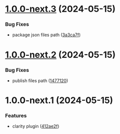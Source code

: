 # [1.0.0-next.3](https://github.com/jl917/rspress-plugin-clarity/compare/v1.0.0-next.2...v1.0.0-next.3) (2024-05-15)


### Bug Fixes

* package json files path ([3a3ca7f](https://github.com/jl917/rspress-plugin-clarity/commit/3a3ca7fc2d62f20541fa9bcce5f07750f27fe439))

# [1.0.0-next.2](https://github.com/jl917/rspress-plugin-clarity/compare/v1.0.0-next.1...v1.0.0-next.2) (2024-05-15)


### Bug Fixes

* publish files path ([1477120](https://github.com/jl917/rspress-plugin-clarity/commit/1477120a4efe1b2804398cb9bfbae8165de63643))

# 1.0.0-next.1 (2024-05-15)


### Features

* clarity plugin ([412ae2f](https://github.com/jl917/rspress-plugin-clarity/commit/412ae2fc1e1d0b9a45e1eccf42ea144c796acf31))

